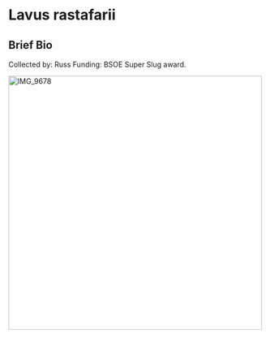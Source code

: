 # Lavus rastafarii

## Brief Bio
Collected by: Russ
Funding: BSOE Super Slug award. 

<img src='IMG_9678.jpg' alt='IMG_9678' width='500'/>
